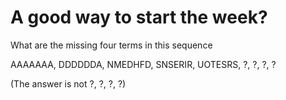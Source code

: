 # A good way to start the week?

What are the missing four terms in this sequence

AAAAAAA, DDDDDDA, NMEDHFD, SNSERIR, UOTESRS, ?, ?, ?, ?

(The answer is not ?, ?, ?, ?)
